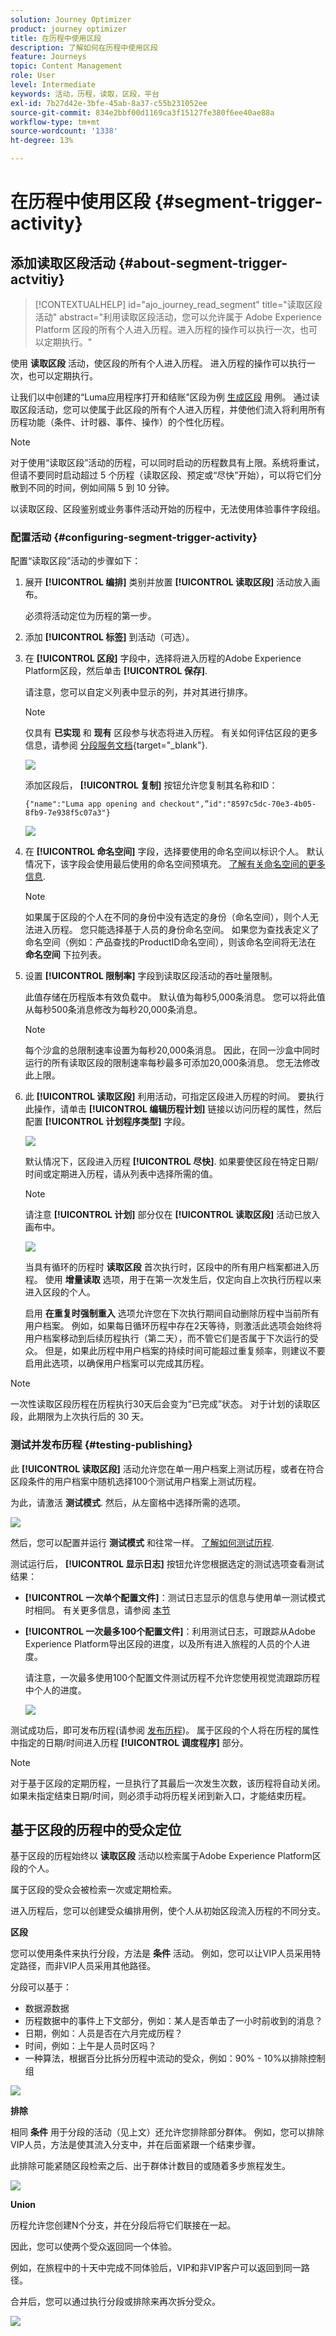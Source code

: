 ```yaml
---
solution: Journey Optimizer
product: journey optimizer
title: 在历程中使用区段
description: 了解如何在历程中使用区段
feature: Journeys
topic: Content Management
role: User
level: Intermediate
keywords: 活动，历程，读取，区段，平台
exl-id: 7b27d42e-3bfe-45ab-8a37-c55b231052ee
source-git-commit: 834e2bbf00d1169ca3f15127fe380f6ee40ae88a
workflow-type: tm+mt
source-wordcount: '1338'
ht-degree: 13%

---
```


# 在历程中使用区段 {#segment-trigger-activity}

## 添加读取区段活动 {#about-segment-trigger-actvitiy}

>[!CONTEXTUALHELP]
>id="ajo_journey_read_segment"
>title="读取区段活动"
>abstract="利用读取区段活动，您可以允许属于 Adobe Experience Platform 区段的所有个人进入历程。进入历程的操作可以执行一次，也可以定期执行。"

使用 **读取区段** 活动，使区段的所有个人进入历程。 进入历程的操作可以执行一次，也可以定期执行。

让我们以中创建的“Luma应用程序打开和结账”区段为例 [生成区段](../segment/about-segments.md) 用例。 通过读取区段活动，您可以使属于此区段的所有个人进入历程，并使他们流入将利用所有历程功能（条件、计时器、事件、操作）的个性化历程。

>[!NOTE]
>
>对于使用“读取区段”活动的历程，可以同时启动的历程数具有上限。系统将重试，但请不要同时启动超过 5 个历程（读取区段、预定或“尽快”开始），可以将它们分散到不同的时间，例如间隔 5 到 10 分钟。
>
>以读取区段、区段鉴别或业务事件活动开始的历程中，无法使用体验事件字段组。

### 配置活动 {#configuring-segment-trigger-activity}

配置“读取区段”活动的步骤如下：

1. 展开 **[!UICONTROL 编排]** 类别并放置 **[!UICONTROL 读取区段]** 活动放入画布。

   必须将活动定位为历程的第一步。

1. 添加 **[!UICONTROL 标签]** 到活动（可选）。

1. 在 **[!UICONTROL 区段]** 字段中，选择将进入历程的Adobe Experience Platform区段，然后单击 **[!UICONTROL 保存]**.

   请注意，您可以自定义列表中显示的列，并对其进行排序。

   >[!NOTE]
   >
   >仅具有 **已实现** 和 **现有** 区段参与状态将进入历程。 有关如何评估区段的更多信息，请参阅 [分段服务文档](https://experienceleague.adobe.com/docs/experience-platform/segmentation/tutorials/evaluate-a-segment.html#interpret-segment-results){target="_blank"}.

   ![](assets/read-segment-selection.png)

   添加区段后， **[!UICONTROL 复制]** 按钮允许您复制其名称和ID：

   `{"name":"Luma app opening and checkout",”id":"8597c5dc-70e3-4b05-8fb9-7e938f5c07a3"}`

   ![](assets/read-segment-copy.png)

1. 在 **[!UICONTROL 命名空间]** 字段，选择要使用的命名空间以标识个人。 默认情况下，该字段会使用最后使用的命名空间预填充。 [了解有关命名空间的更多信息](../event/about-creating.md#select-the-namespace).

   >[!NOTE]
   >
   >如果属于区段的个人在不同的身份中没有选定的身份（命名空间），则个人无法进入历程。 您只能选择基于人员的身份命名空间。 如果您为查找表定义了命名空间（例如：产品查找的ProductID命名空间），则该命名空间将无法在 **命名空间** 下拉列表。

1. 设置 **[!UICONTROL 限制率]** 字段到读取区段活动的吞吐量限制。

   此值存储在历程版本有效负载中。 默认值为每秒5,000条消息。 您可以将此值从每秒500条消息修改为每秒20,000条消息。

   >[!NOTE]
   >
   >每个沙盒的总限制速率设置为每秒20,000条消息。 因此，在同一沙盒中同时运行的所有读取区段的限制速率每秒最多可添加20,000条消息。 您无法修改此上限。

1. 此 **[!UICONTROL 读取区段]** 利用活动，可指定区段进入历程的时间。 要执行此操作，请单击 **[!UICONTROL 编辑历程计划]** 链接以访问历程的属性，然后配置 **[!UICONTROL 计划程序类型]** 字段。

   ![](assets/read-segment-schedule.png)

   默认情况下，区段进入历程 **[!UICONTROL 尽快]**. 如果要使区段在特定日期/时间或定期进入历程，请从列表中选择所需的值。

   >[!NOTE]
   >
   >请注意 **[!UICONTROL 计划]** 部分仅在 **[!UICONTROL 读取区段]** 活动已放入画布中。

   ![](assets/read-segment-schedule-list.png)

   当具有循环的历程时 **读取区段** 首次执行时，区段中的所有用户档案都进入历程。 使用 **增量读取** 选项，用于在第一次发生后，仅定向自上次执行历程以来进入区段的个人。

   启用 **在重复时强制重入** 选项允许您在下次执行期间自动删除历程中当前所有用户档案。 例如，如果每日循环历程中存在2天等待，则激活此选项会始终将用户档案移动到后续历程执行（第二天），而不管它们是否属于下次运行的受众。 但是，如果此历程中用户档案的持续时间可能超过重复频率，则建议不要启用此选项，以确保用户档案可以完成其历程。

<!--

### Segment filters {#segment-filters}

[!CONTEXTUALHELP]
>id="jo_segment_filters"
>title="About segment filters"
>abstract="You can choose to target only the individuals who entered or exited a specific segment during a specific time window. For example, you can decide to only retrieve all the customers who entered the VIP segment since last week."

You can choose to target only the individuals who entered or exited a specific segment during a specific time window. For example, you can decide to only retrieve all the customers who entered the VIP segment since last week. Only the new VIP customers will be targeted. All the customers who were already part of the VIP segment before will be excluded.

To activate this mode, click the **Segment Filters** toggle. Two fields are displayed:

**Segment membership**: choose whether you want to listen to segment entrances or exits. 

**Lookback window**: define when you want to start to listen to entrances or exits. This lookback window is expressed in hours, starting from the moment the journey is triggered.  If you set this duration to 0, the journey will target all members of the segment. For recurring journeys, it will take into account all entrances/exits since the last time the journey was triggered.

-->

>[!NOTE]
>
>一次性读取区段历程在历程执行30天后会变为“已完成”状态。 对于计划的读取区段，此期限为上次执行后的 30 天。 

### 测试并发布历程 {#testing-publishing}

此 **[!UICONTROL 读取区段]** 活动允许您在单一用户档案上测试历程，或者在符合区段条件的用户档案中随机选择100个测试用户档案上测试历程。

为此，请激活 **测试模式**. 然后，从左窗格中选择所需的选项。

![](assets/read-segment-test-mode.png)

然后，您可以配置并运行 **测试模式** 和往常一样。 [了解如何测试历程](testing-the-journey.md).

测试运行后， **[!UICONTROL 显示日志]** 按钮允许您根据选定的测试选项查看测试结果：

* **[!UICONTROL 一次单个配置文件]**：测试日志显示的信息与使用单一测试模式时相同。 有关更多信息，请参阅 [本节](testing-the-journey.md#viewing_logs)

* **[!UICONTROL 一次最多100个配置文件]**：利用测试日志，可跟踪从Adobe Experience Platform导出区段的进度，以及所有进入旅程的人员的个人进度。

  请注意，一次最多使用100个配置文件测试历程不允许您使用视觉流跟踪历程中个人的进度。

  ![](assets/read-segment-log.png)

测试成功后，即可发布历程(请参阅 [发布历程](publishing-the-journey.md))。 属于区段的个人将在历程的属性中指定的日期/时间进入历程 **[!UICONTROL 调度程序]** 部分。

>[!NOTE]
>
>对于基于区段的定期历程，一旦执行了其最后一次发生次数，该历程将自动关闭。 如果未指定结束日期/时间，则必须手动将历程关闭到新入口，才能结束历程。

## 基于区段的历程中的受众定位

基于区段的历程始终以 **读取区段** 活动以检索属于Adobe Experience Platform区段的个人。

属于区段的受众会被检索一次或定期检索。

进入历程后，您可以创建受众编排用例，使个人从初始区段流入历程的不同分支。

**区段**

您可以使用条件来执行分段，方法是 **条件** 活动。 例如，您可以让VIP人员采用特定路径，而非VIP人员采用其他路径。

分段可以基于：

* 数据源数据
* 历程数据中的事件上下文部分，例如：某人是否单击了一小时前收到的消息？
* 日期，例如：人员是否在六月完成历程？
* 时间，例如：上午是人员时区吗？
* 一种算法，根据百分比拆分历程中流动的受众，例如：90% - 10%以排除控制组

![](assets/read-segment-audience1.png)

**排除**

相同 **条件** 用于分段的活动（见上文）还允许您排除部分群体。 例如，您可以排除VIP人员，方法是使其流入分支中，并在后面紧跟一个结束步骤。

此排除可能紧随区段检索之后、出于群体计数目的或随着多步旅程发生。

![](assets/read-segment-audience2.png)

**Union**

历程允许您创建N个分支，并在分段后将它们联接在一起。

因此，您可以使两个受众返回同一个体验。

例如，在旅程中的十天中完成不同体验后，VIP和非VIP客户可以返回到同一路径。

合并后，您可以通过执行分段或排除来再次拆分受众。

![](assets/read-segment-audience3.png)
